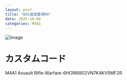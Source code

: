 ```yaml
---
layout: post
title: "ADS速度重視M4"
date: 2025-10-06
categories: M4A1
---
```


![Image](https://github.com/user-attachments/assets/09478acd-06b0-4701-84bf-0019394dd99b)

# カスタムコード

M4A1 Assault Rifle-Warfare-6HOR6I802VN7K4KV5MF2R
